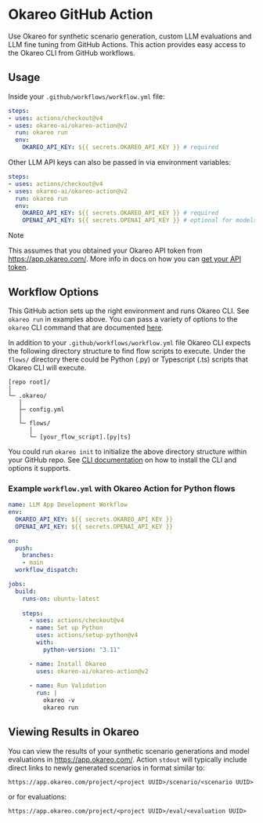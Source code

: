 # Okareo GitHub Action

Use Okareo for synthetic scenario generation, custom LLM evaluations and LLM fine tuning from GitHub Actions. This action provides easy access to the Okareo CLI from GitHub workflows.

## Usage

Inside your `.github/workflows/workflow.yml` file:
```yaml
steps:
- uses: actions/checkout@v4
- uses: okareo-ai/okareo-action@v2
  run: okareo run
  env:
    OKAREO_API_KEY: ${{ secrets.OKAREO_API_KEY }} # required
```
Other LLM API keys can also be passed in via environment variables:
```yaml
steps:
- uses: actions/checkout@v4
- uses: okareo-ai/okareo-action@v2
  run: okareo run
  env:
    OKAREO_API_KEY: ${{ secrets.OKAREO_API_KEY }} # required
    OPENAI_API_KEY: ${{ secrets.OPENAI_API_KEY }} # optional for models you build with
```
> [!NOTE]
> This assumes that you obtained your Okareo API token from https://app.okareo.com/. More info in docs on how you can [get your API token](https://docs.okareo.com/docs/guides/environment#setting-up-your-okareo-environment). 

## Workflow Options

This GitHub action sets up the right environment and runs Okareo CLI. See `okareo run` in examples above. You can pass a variety of options to the `okareo` CLI command that are documented [here](https://docs.okareo.com/docs/sdk/cli).


In addition to your `.github/workflows/workflow.yml` file Okareo CLI expects the following directory structure to find flow scripts to execute. Under the `flows/` directory there could be Python (.py) or Typescript (.ts) scripts that Okareo CLI will execute. 
```
[repo root]/
│
└─ .okareo/
   │
   ├─ config.yml
   │
   └─ flows/
      │
      └─ [your_flow_script].[py|ts]
```
You could run `okareo init` to initialize the above directory structure within your GitHub repo. See [CLI documentation](https://docs.okareo.com/docs/sdk/cli) on how to install the CLI and options it supports.


### Example `workflow.yml` with Okareo Action for Python flows
```yaml
name: LLM App Development Workflow
env:
  OKAREO_API_KEY: ${{ secrets.OKAREO_API_KEY }}
  OPENAI_API_KEY: ${{ secrets.OPENAI_API_KEY }}

on:
  push:
    branches:
    - main
  workflow_dispatch:

jobs:
  build:
    runs-on: ubuntu-latest
  
    steps:
      - uses: actions/checkout@v4
      - name: Set up Python
        uses: actions/setup-python@v4
        with:
          python-version: "3.11"

      - name: Install Okareo 
        uses: okareo-ai/okareo-action@v2
      
      - name: Run Validation
        run: |
          okareo -v
          okareo run 
```
## Viewing Results in Okareo

You can view the results of your synthetic scenario generations and model evaluations in https://app.okareo.com/. Action `stdout` will typically include direct links to newly generated scenarios in format similar to:

`https://app.okareo.com/project/<project UUID>/scenario/<scenario UUID>`

or for evaluations:

`https://app.okareo.com/project/<project UUID>/eval/<evaluation UUID>`